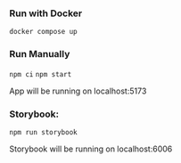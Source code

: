 ### Run with Docker
`docker compose up`

### Run Manually
`npm ci`
`npm start`

App will be running on localhost:5173

### Storybook: 
`npm run storybook`

Storybook will be running on localhost:6006